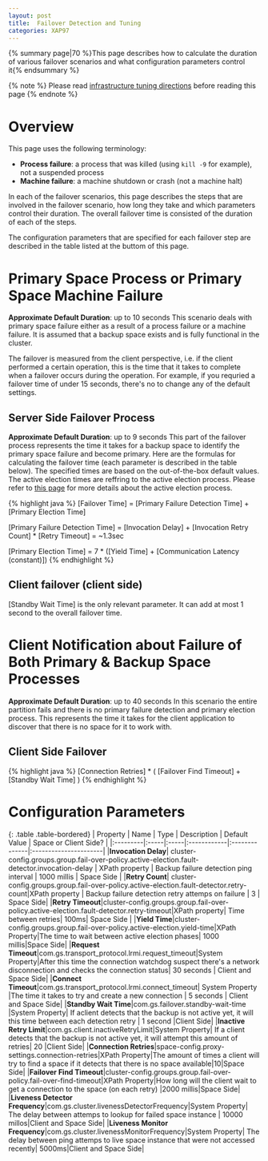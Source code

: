 ```yaml
---
layout: post
title:  Failover Detection and Tuning
categories: XAP97
---
```


{% summary page|70 %}This page describes how to calculate the duration of various failover scenarios and what configuration parameters control it{% endsummary %}

{% note %}
Please read [infrastructure tuning directions](./tuning-infrastructure.html) before reading this page
{% endnote %}

# Overview

This page uses the following terminology:

- **Process failure**: a process that was killed (using `kill -9` for example), not a suspended process
- **Machine failure**: a machine shutdown or crash (not a machine halt)

In each of the failover scenarios, this page describes the steps that are involved in the failover scenario, how long they take and which parameters control their duration. The overall failover time is consisted of the duration of each of the steps.

The configuration parameters that are specified for each failover step are described in the table listed at the buttom of this page.

# Primary Space Process or Primary Space Machine Failure

**Approximate Default Duration**: up to 10 seconds
This scenario deals with primary space failure either as a result of a process failure or a machine failure. It is assumed that a backup space exists and is fully functional in the cluster.

The failover is measured from the client perspective, i.e. if the client performed a certain operation, this is the time that it takes to complete when a failover occurs during the operation.
For example, if you requried a failover time of under 15 seconds, there's no to change any of the default settings.

## Server Side Failover Process

**Approximate Default Duration**: up to 9 seconds
This part of the failover process represents the time it takes for a backup space to identify the primary space failure and become primary.
Here are the formulas for calculating the failover time (each parameter is described in the table below). The specified times are based on the out-of-the-box default values.
The active election times are reffring to the active election process. Please refer to [this page](./split-brain-and-active-election--general-definition.html) for more details about the active election process.

{% highlight java %}
[Failover Time] = [Primary Failure Detection Time] + [Primary Election Time]

[Primary Failure Detection Time] = [Invocation Delay] + [Invocation Retry Count] * [Retry Timeout] = ~1.3sec

[Primary Election Time] = 7 * ([Yield Time] + [Communication Latency (constant)])
{% endhighlight %}

## Client failover (client side)

\[Standby Wait Time\] is the only relevant parameter. It can add at most 1 second to the overall failover time.

# Client Notification about Failure of Both Primary & Backup Space Processes

**Approximate Default Duration**: up to 40 seconds
In this scenario the entire partition fails and there is no primary failure detection and primary election process. This represents the time it takes for the client application to discover that there is no space for it to work with.

## Client Side Failover

{% highlight java %}
[Connection Retries] * ( [Failover Find Timeout] + [Standby Wait Time] )
{% endhighlight %}

# Configuration Parameters

{: .table .table-bordered}
| Property | Name | Type | Description | Default Value | Space or Client Side? |
|:---------|:-----|:-----|:------------|:--------------|:----------------------|
|**Invocation Delay**| cluster-config.groups.group.fail-over-policy.active-election.fault-detector.invocation-delay | XPath property | Backup failure detection ping interval | 1000 millis |	Space Side |
|**Retry Count**| cluster-config.groups.group.fail-over-policy.active-election.fault-detector.retry-count|XPath property | Backup failure detection retry attemps on failure | 3 | Space Side|
|**Retry Timeout**|cluster-config.groups.group.fail-over-policy.active-election.fault-detector.retry-timeout|XPath property| Time between retries| 100ms| Space Side |
|**Yield Time**|cluster-config.groups.group.fail-over-policy.active-election.yield-time|XPath Property|The time to wait between active election phases|	1000 millis|Space Side|
|**Request Timeout**|com.gs.transport_protocol.lrmi.request_timeout|System Property|After this time the connection watchdog suspect there's a network disconnection and checks the connection status| 30 seconds | Client and Space Side|
|**Connect Timeout**|com.gs.transport_protocol.lrmi.connect_timeout| System Property |The time it takes to try and create a new connection | 5 seconds | Client and Space Side|
|**Standby Wait Time**|com.gs.failover.standby-wait-time |System Property| If aclient detects that the backup is not active yet, it will this time between each detection retry | 1 second |Client Side|
|**Inactive Retry Limit**|com.gs.client.inactiveRetryLimit|System Property| If a client detects that the backup is not active yet, it will attempt this amount of retries| 20	|Client Side|
|**Connection Retries**|space-config.proxy-settings.connection-retries|XPath Property|The amount of times a client will try to find a space if it detects that there is no space available|10|Space Side|
|**Failover Find Timeout**|cluster-config.groups.group.fail-over-policy.fail-over-find-timeout|XPath Property|How long will the client wait to get a connection to the space (on each retry) |2000 millis|Space Side|
|**Liveness Detector Frequency**|com.gs.cluster.livenessDetectorFrequency|System Property| The delay between attemps to lookup for failed space instance | 10000 millos|Client and Space Side|
|**Liveness Monitor Frequency**|com.gs.cluster.livenessMonitorFrequency|System Property| The delay between ping attemps to live space instance that were not accessed recently|	5000ms|Client and Space Side|
